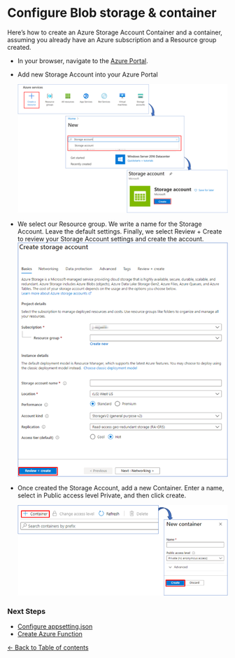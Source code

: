# Configure Blob storage & container
Here’s how to create an Azure Storage Account Container and a container, assuming you already have an Azure subscription and a Resource group created.
  
- In your browser, navigate to the [Azure Portal](https://portal.azure.com).
  
- Add new Storage Account into your Azure Portal

    ![Storage account](images/create-storage-account.png)

- We select our Resource group. We write a name for the Storage Account. Leave the default settings.
Finally, we select Review + Create to review your Storage Account settings and create the account.  
     ![Storage account](images/form_storage_account.png)

- Once created the Storage Account, add a new Container. Enter a name, select in Public access level Private, and then click create.  

     ![Storage account](images/add-container.png)

### Next Steps

* [Configure appsetting.json](ConfigureAppsettings.md#configure-appsetting.json)
* [Create Azure Function](AzureFunction.md#create-azure-function)

[← Back to Table of contents](README.md#table-of-contents)